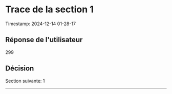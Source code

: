 # Trace de la section 1
Timestamp: 2024-12-14 01-28-17

## Réponse de l'utilisateur
299

## Décision
Section suivante: 1

---
